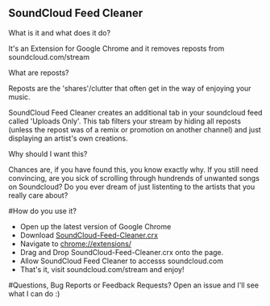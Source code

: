 ## SoundCloud Feed Cleaner
What is it and what does it do? 

It's an Extension for Google Chrome and it removes reposts from soundcloud.com/stream

What are reposts? 

Reposts are the 'shares'/clutter that often get in the way of enjoying your music.

SoundCloud Feed Cleaner creates an additional tab in your soundcloud feed called 'Uploads Only'.
This tab filters your stream by hiding all reposts (unless the repost was of a remix or promotion on another channel) and just displaying an artist's own creations.

Why should I want this?

Chances are, if you have found this, you know exactly why.
If you still need convincing, are you sick of scrolling through hundrends of unwanted songs on Soundcloud?
Do you ever dream of just listenting to the artists that you really care about?


#How do you use it?
* Open up the latest version of Google Chrome
* Download [SoundCloud-Feed-Cleaner.crx](https://github.com/kyranb/SoundCloud-Feed-Cleaner/blob/master/SoundCloud-Feed-Cleaner.crx)
* Navigate to [chrome://extensions/](chrome://extensions/)
* Drag and Drop SoundCloud-Feed-Cleaner.crx onto the page.
* Allow SoundCloud Feed Cleaner to accesss soundcloud.com
* That's it, visit soundcloud.com/stream and enjoy!


#Questions, Bug Reports or Feedback Requests?
Open an issue and I'll see what I can do :)
